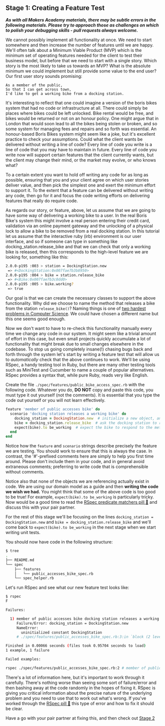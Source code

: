 ## Stage 1: Creating a Feature Test

***As with all Makers Academy materials, there may be subtle errors in the following materials.  Please try to approach those as challenges on which to polish your debugging skills - pull requests always welcome.***

We cannot possibly implement all functionality at once. We need to start somewhere and then increase the number of features until we are happy.  We'll often talk about a Minimum Viable Product (MVP) which is the minimum set of operating features needed for the client to test their business model, but before that we need to start with a single story.  Which story is the most likely to take us towards an MVP? What is the absolute minimum we could implement but still provide some value to the end user? Our first user story sounds promising:

```
As a member of the public,
So that I can get across town,
I'd like to get a working bike from a docking station.
```

It's interesting to reflect that one could imagine a version of the boris bikes system that had no code or infrastructure at all.  There could simply be places where bikes could be left unlocked.  Bike rental would be free, and bikes would be returned or not on an honour policy.  One might argue that in London that would soon lead to all the bikes being stolen or broken, and so some system for managing fees and repairs and so forth was essential.  An honour-based Boris Bikes system might seem like a joke, but it's excellent practice to check your assumptions.  Could what the client wants be delivered without writing a line of code?  Every line of code you write is a line of code that you may have to maintain in future. Every line of code you write now will support certain features that the client currently wants, but the client may change their mind, or the market may evolve, or who knows what?

To a certain extent you want to hold off writing any code for as long as possible, ensuring that you and your client agree on which user stories deliver value, and then pick the simplest one and exert the minimum effort to support it.  To the extent that a feature can be delivered without writing any code, then go for it and focus the code writing efforts on delivering features that really do require code.

As regards our story, or feature, above, let us assume that we are going to have some way of delivering a working bike to a user.  In the real Boris Bike's system this might involve a real person entering their credit card, validation via an online payment gateway and the unlocking of a physical lock to allow a bike to be removed from a real docking station.  In this tutorial let us assume that the interactive ruby (irb) environment is our user interface, and so if someone can type in something like docking_station.release_bike and that we can check that only a working bike is released, then this corresponds to the high-level feature we are looking for, something like this:

```sh
2.0.0-p195 :003 > station = DockingStation.new
 => #<DockingStation:0x007fae7b3b8950>
2.0.0-p195 :004 > bike = station.release_bike
 => #<Bike:0x007fae7b3c0dd0>
2.0.0-p195 :005 > bike.working?
 => true
```

Our goal is that we can create the necessary classes to support the above functionality.  Why did we choose to name the method that releases a bike from the station `release_bike()`? Naming things is one of [two hardest problems in Computer Science](http://martinfowler.com/bliki/TwoHardThings.html). We could have chosen a different name but this one seems good enough.

Now we don't want to have to re-check this functionality manually every time we change any code in our system.  It might seem like a trivial amount of effort in this case, but even small projects quickly accumulate a lot of functionality that might break due to small changes elsewhere in the codebase.  To stop us going completely insane(!) chasing bugs back and forth through the system let's start by writing a feature test that will allow us to *automatically* check that the above continues to work.  We'll be using RSpec, a handy testing tool in Ruby, but there are many other testing tools such as MiniTest and Cucumber to name a couple of popular alternatives.  RSpec provides a syntax that, while pure Ruby, reads very like English.

Create the file `./spec/features/public_bike_access_spec.rb` with the following code. Whatever you do, **DO NOT** copy and paste this code, you must type it out yourself (not the comments).  It is essential that you type the code out yourself or you will not learn effectively.

```ruby
feature 'member of public accesses bike' do
  scenario 'docking station releases a working bike' do
    docking_station = DockingStation.new  # initialize a new object, an instance of the DockingStation class
    bike = docking_station.release_bike  # ask the docking station to release a bike
    expect(bike).to be_working  # expect the bike to respond to the method 'working?' with true
  end
end
```

Notice how the `feature` and `scenario` strings describe precisely the feature we are testing.  You should work to ensure that this is always the case.  In contrast, the '#'-prefixed comments here are simply to help you first time around.  Please don't include them in your code, and in general avoid extraneous comments; preferring to write code that is comprehensible without comments.

Notice also that none of the objects we are referencing actually exist in code.  We are using our domain model as a guide and then **writing the code we wish we had.** You might think that some of the above code is too good to be true!  For example, `expect(bike).to be_working` is particularly tricky.  Now would be a good time to read the [RSpec predicate matchers pill :pill:](../pills/rspec_predicate.md) and discuss this with your pair partner.

For the rest of this stage we'll be focusing on the lines `docking_station = DockingStation.new` and `bike = docking_station.release_bike` and we'll come back to `expect(bike).to be_working` in the next stage when we start writing unit tests.

You should now have code in the following structure:

```sh
$ tree
.
├── README.md
└── spec
    ├── features
    │   └── public_accesses_bike_spec.rb
    └── spec_helper.rb
```

Let's run RSpec and see what our new feature test looks like:
```sh
$ rspec
F

Failures:

  1) member of public accesses bike docking station releases a working bike
     Failure/Error: docking_station = DockingStation.new
     NameError:
       uninitialized constant DockingStation
     # ./spec/features/public_accesses_bike_spec.rb:3:in `block (2 levels) in <top (required)>'

Finished in 0.00066 seconds (files took 0.95704 seconds to load)
1 example, 1 failure

Failed examples:

rspec ./spec/features/public_accesses_bike_spec.rb:2 # member of public accesses bike docking station releases a working bike
```

There's a lot of information here, but it's important to work through it carefully.  There's nothing worse than seeing some sort of failure/error and then bashing away at the code randomly in the hopes of fixing it.  RSpec is giving you critical information about the precise nature of the underlying problem and you need to use that to work out what's wrong.  If you've worked through the [RSpec pill :pill:](../pills/rspec.md) this type of error and how to fix it should be clear.

Have a go with your pair partner at fixing this, and then check out [Stage 2](boris_bikes_stage_2.md)
